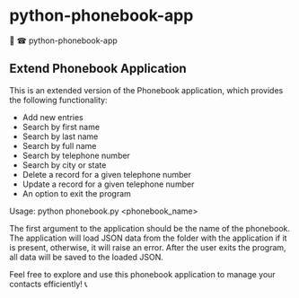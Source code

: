 # python-phonebook-app

🐍 ☎ python-phonebook-app

## Extend Phonebook Application

This is an extended version of the Phonebook application, which provides the following
functionality:

- Add new entries
- Search by first name
- Search by last name
- Search by full name
- Search by telephone number
- Search by city or state
- Delete a record for a given telephone number
- Update a record for a given telephone number
- An option to exit the program

Usage: python phonebook.py <phonebook_name>

The first argument to the application should be the name of the phonebook. The application will load
JSON data from the folder with the application if it is present, otherwise, it will raise an error.
After the user exits the program, all data will be saved to the loaded JSON.

Feel free to explore and use this phonebook application to manage your contacts efficiently! 📞
